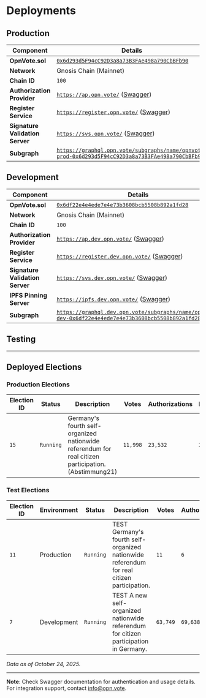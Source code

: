 # Deployments

<!-- Deployed environments with contract addresses and service endpoints. Please use the Testing environment for bug testing and security research. -->

## Production

| Component                       | Details                                                                                                                                                                                                |
| ------------------------------- | ------------------------------------------------------------------------------------------------------------------------------------------------------------------------------------------------------ |
| **OpnVote.sol**                 | [`0x6d293d5F94cC92D3a8a73B3FAe498a790CbBFb90`](https://gnosisscan.io/address/0x6d293d5F94cC92D3a8a73B3FAe498a790CbBFb90)                                                                               |
| **Network**                     | Gnosis Chain (Mainnet)                                                                                                                                                                                 |
| **Chain ID**                    | `100`                                                                                                                                                                                                  |
| **Authorization Provider**      | [`https://ap.opn.vote/`](https://ap.opn.vote/) ([Swagger](https://ap.opn.vote/api-docs/))                                                                                                              |
| **Register Service**            | [`https://register.opn.vote/`](https://register.opn.vote/) ([Swagger](https://register.opn.vote/api-docs/))                                                                                            |
| **Signature Validation Server** | [`https://svs.opn.vote/`](https://svs.opn.vote/) ([Swagger](https://svs.opn.vote/api-docs/))                                                                                                           |
| **Subgraph**                    | [`https://graphql.opn.vote/subgraphs/name/opnvote-prod-0x6d293d5F94cC92D3a8a73B3FAe498a790CbBFb90/`](https://graphql.opn.vote/subgraphs/name/opnvote-prod-0x6d293d5F94cC92D3a8a73B3FAe498a790CbBFb90/) |

## Development

| Component                       | Details                                                                                                                                                                                                      |
| ------------------------------- | ------------------------------------------------------------------------------------------------------------------------------------------------------------------------------------------------------------ |
| **OpnVote.sol**                 | [`0x6df22e4e4ede7e4e73b3608bcb5508b892a1fd28`](https://gnosisscan.io/address/0x6df22e4e4ede7e4e73b3608bcb5508b892a1fd28)                                                                                     |
| **Network**                     | Gnosis Chain (Mainnet)                                                                                                                                                                                       |
| **Chain ID**                    | `100`                                                                                                                                                                                                        |
| **Authorization Provider**      | [`https://ap.dev.opn.vote/`](https://ap.dev.opn.vote/) ([Swagger](https://ap.dev.opn.vote/api-docs/))                                                                                                        |
| **Register Service**            | [`https://register.dev.opn.vote/`](https://register.dev.opn.vote/) ([Swagger](https://register.dev.opn.vote/api-docs/))                                                                                      |
| **Signature Validation Server** | [`https://svs.dev.opn.vote/`](https://svs.dev.opn.vote/) ([Swagger](https://svs.dev.opn.vote/api-docs/))                                                                                                     |
| **IPFS Pinning Server**         | [`https://ipfs.dev.opn.vote/`](https://ipfs.dev.opn.vote/) ([Swagger](https://ipfs.dev.opn.vote/api-docs/))                                                                                                  |
| **Subgraph**                    | [`https://graphql.dev.opn.vote/subgraphs/name/opnvote-dev-0x6df22e4e4ede7e4e73b3608bcb5508b892a1fd28/`](https://graphql.dev.opn.vote/subgraphs/name/opnvote-dev-0x6df22e4e4ede7e4e73b3608bcb5508b892a1fd28/) |

## Testing

<!-- | Component                       | Details                           |
| ------------------------------- | --------------------------------- |
| **OpnVote.sol**                 | `[CONTRACT_ADDRESS]`              |
| **Network**                     | Gnosis Chain (Chiado Testnet)     |
| **Chain ID**                    | `10200`                           |
| **Authorization Provider**      | `[URL]` ([Swagger](URL/api-docs)) |
| **Register Service**            | `[URL]` ([Swagger](URL/api-docs)) |
| **Signature Validation Server** | `[URL]` ([Swagger](URL/api-docs)) |
| **RPC Gateway**                 | `[URL]` ([Swagger](URL/api-docs)) |
| **Graph Gateway**               | `[URL]` ([Swagger](URL/api-docs)) |
| **IPFS Pinning Server**         | `[URL]` ([Swagger](URL/api-docs)) |
| **Subgraph**                    | `[URL]`                           | -->

---

## Deployed Elections

### Production Elections

| Election ID | Status    | Description                                                                                          | Votes    | Authorizations | Registrations | Register                                                                    | Authorization Provider                                                                                  |
| ----------- | --------- | ---------------------------------------------------------------------------------------------------- | -------- | -------------- | ------------- | --------------------------------------------------------------------------- | ------------------------------------------------------------------------------------------------------- |
| `15`        | `Running` | Germany's fourth self-organized nationwide referendum for real citizen participation. (Abstimmung21) | `11,998` | `23,532`       | `20,583`      | [`https://www.opn.vote/`](https://www.opn.vote/) (opn.vote Register v0.1.0) | [`https://www.openpetition.de/opn-vote`](https://www.openpetition.de/opn-vote) (openPetition AP v0.1.0) |

### Test Elections

| Election ID | Environment | Status    | Description                                                                                | Votes    | Authorizations | Registrations | Register                                                                     | Authorization Provider                                                                                  |
| ----------- | ----------- | --------- | ------------------------------------------------------------------------------------------ | -------- | -------------- | ------------- | ---------------------------------------------------------------------------- | ------------------------------------------------------------------------------------------------------- |
| `11`        | Production  | `Running` | TEST Germany's fourth self-organized nationwide referendum for real citizen participation. | `11`     | `6`            | `90`          | [`https://www.opn.vote/`](https://www.opn.vote/) (opn.vote Register v0.1.0)  | [`https://www.openpetition.de/opn-vote`](https://www.openpetition.de/opn-vote) (openPetition AP v0.1.0) |
| `7`         | Development | `Running` | TEST A new self-organized nationwide referendum for citizen participation in Germany.      | `63,749` | `69,638`       | `6,389`       | [`https://register.opn.vote`](https://register.opn.vote) (OpenVote Register) | [`https://www.openpetition.de/ap/`](https://www.openpetition.de/ap/) (OpenPetition AP 2)                |

_Data as of October 24, 2025._

---

**Note**: Check Swagger documentation for authentication and usage details. For integration support, contact [info@opn.vote](mailto:info@opn.vote).
